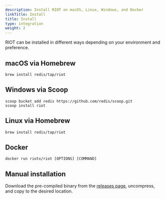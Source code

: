 ```yaml
---
description: Install RIOT on macOS, Linux, Windows, and Docker
linkTitle: Install
title: Install
type: integration
weight: 2
---
```


RIOT can be installed in different ways depending on your environment and preference.

## macOS via Homebrew

```
brew install redis/tap/riot
```

## Windows via Scoop

```
scoop bucket add redis https://github.com/redis/scoop.git
scoop install riot
```

## Linux via Homebrew

```
brew install redis/tap/riot
```

## Docker

```
docker run riotx/riot [OPTIONS] [COMMAND]
```

## Manual installation

Download the pre-compiled binary from the [releases page](https://github.com/redis/riot/releases), uncompress, and copy to the desired location.
